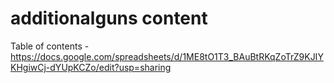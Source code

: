 # additionalguns content
 Table of contents - https://docs.google.com/spreadsheets/d/1ME8tO1T3_BAuBtRKqZoTrZ9KJIYKHgiwCj-dYUpKCZo/edit?usp=sharing
